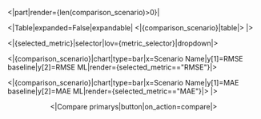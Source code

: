 <|part|render={len(comparison_scenario)>0}|

<|Table|expanded=False|expandable|
<|{comparison_scenario}|table|>
|>

<|{selected_metric}|selector|lov={metric_selector}|dropdown|>

<|{comparison_scenario}|chart|type=bar|x=Scenario Name|y[1]=RMSE baseline|y[2]=RMSE ML|render={selected_metric=="RMSE"}|>

<|{comparison_scenario}|chart|type=bar|x=Scenario Name|y[1]=MAE baseline|y[2]=MAE ML|render={selected_metric=="MAE"}|>
|>


<center><|Compare primarys|button|on_action=compare|></center>
